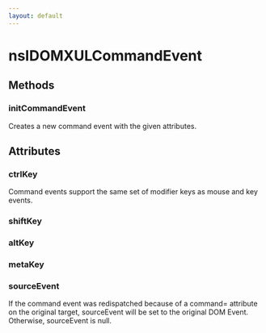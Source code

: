 ```yaml
---
layout: default
---
```


# nsIDOMXULCommandEvent #

## Methods ##

### initCommandEvent ###

Creates a new command event with the given attributes.


## Attributes ##

### ctrlKey ###

Command events support the same set of modifier keys as mouse and key
events.


### shiftKey ###

### altKey ###

### metaKey ###

### sourceEvent ###

If the command event was redispatched because of a command= attribute
on the original target, sourceEvent will be set to the original DOM Event.
Otherwise, sourceEvent is null.

